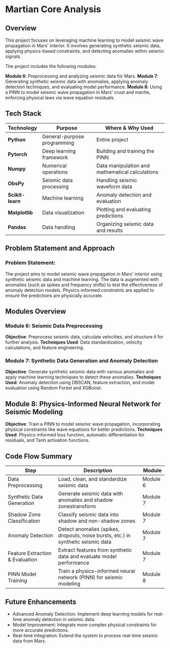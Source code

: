 # Martian Core Analysis

## Overview

This project focuses on leveraging machine learning to model seismic wave propagation in Mars' interior. It involves generating synthetic seismic data, applying physics-based constraints, and detecting anomalies within seismic signals. 

The project includes the following modules:

**Module 6**: Preprocessing and analyzing seismic data for Mars.
**Module 7**: Generating synthetic seismic data with anomalies, applying anomaly detection techniques, and evaluating model performance.
**Module 8**: Using a PINN to model seismic wave propagation in Mars' crust and mantle, enforcing physical laws via wave equation residuals.

## Tech Stack

| Technology       | Purpose                     | Where & Why Used                                  |
| ---------------- | --------------------------- | ------------------------------------------------- |
| **Python**       | General-purpose programming | Entire project                                    |
| **Pytorch**      | Deep learning framework     | Building and training the PINN                    |
| **Numpy**        | Numerical operations        | Data manipulation and mathematical calculations   |
| **ObsPy**        | Seismic data processing     | Handling seismic waveform data                    |
| **Scikit-learn** | Machine learning            | Anomaly detection and evaluation                  |
| **Matplotlib**   | Data visualization          | Plotting and evaluating predictions               |
| **Pandas**       | Data handling               | Organizing seismic data and results               |

## Problem Statement and Approach

### Problem Statement:

The project aims to model seismic wave propagation in Mars' interior using synthetic seismic data and machine learning. The data is augmented with anomalies (such as spikes and frequency shifts) to test the effectiveness of anomaly detection models. Physics-informed constraints are applied to ensure the predictions are physically accurate.

## Modules Overview

### Module 6: Seismic Data Preprocessing

**Objective**: Preprocess seismic data, calculate velocities, and structure it for further analysis.
**Techniques Used**: Data standardization, velocity calculations, and feature engineering.

### Module 7: Synthetic Data Generation and Anomaly Detection

**Objective**: Generate synthetic seismic data with various anomalies and apply machine learning techniques to detect these anomalies.
**Techniques Used**: Anomaly detection using DBSCAN, feature extraction, and model evaluation using Random Forest and XGBoost.

## Module 8: Physics-Informed Neural Network for Seismic Modeling

**Objective**: Train a PINN to model seismic wave propagation, incorporating physical constraints like wave equations for better predictions.
**Techniques Used**: Physics-informed loss function, automatic differentiation for residuals, and Tanh activation functions.

## Code Flow Summary

| **Step**                        | **Description**                                                                   | **Module** |
| ------------------------------- | --------------------------------------------------------------------------------- | ---------- |
| Data Preprocessing              | Load, clean, and standardize seismic data                                         | Module 6   |
| Synthetic Data Generation       | Generate seismic data with anomalies and shadow zonestransform                    | Module 7   |
| Shadow Zone Classification      | Classify seismic data into shadow and non-shadow zones                            | Module 7   |
| Anomaly Detection               | Detect anomalies (spikes, dropouts, noise bursts, etc.) in synthetic seismic data | Module 7   |
| Feature Extraction & Evaluation | Extract features from synthetic data and evaluate model performance               | Module 7   |
| PINN Model Training             | Train a physics-informed neural network (PINN) for seismic modeling               | Module 8   |

## Future Enhancements

- Advanced Anomaly Detection: Implement deep learning models for real-time anomaly detection in seismic data.
- Model Improvement: Integrate more complex physical constraints for more accurate predictions.
- Real-time Integration: Extend the system to process real-time seismic data from Mars.
